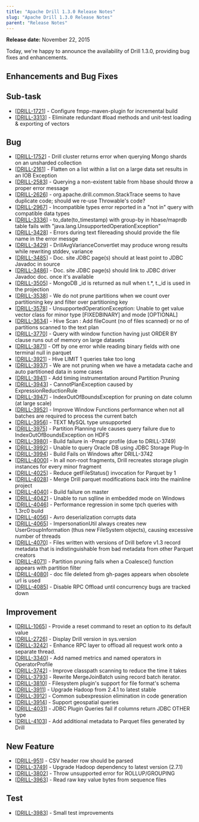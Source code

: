 ```yaml
---
title: "Apache Drill 1.3.0 Release Notes"
slug: "Apache Drill 1.3.0 Release Notes"
parent: "Release Notes"
---
```


**Release date:**  November 22, 2015

Today, we're happy to announce the availability of Drill 1.3.0, providing bug fixes and enhancements. 

## Enhancements and Bug Fixes

    
<h2>Sub-task
</h2>
<ul>
<li>[<a href='https://issues.apache.org/jira/browse/DRILL-1721'>DRILL-1721</a>] - Configure fmpp-maven-plugin for incremental build
</li>
<li>[<a href='https://issues.apache.org/jira/browse/DRILL-3313'>DRILL-3313</a>] - Eliminate redundant #load methods and unit-test loading &amp; exporting of vectors
</li>
</ul>
    
<h2>Bug
</h2>
<ul>
<li>[<a href='https://issues.apache.org/jira/browse/DRILL-1752'>DRILL-1752</a>] - Drill cluster returns error when querying Mongo shards on an unsharded collection
</li>
<li>[<a href='https://issues.apache.org/jira/browse/DRILL-2161'>DRILL-2161</a>] - Flatten on a list within a list on a large data set results in an IOB Exception
</li>
<li>[<a href='https://issues.apache.org/jira/browse/DRILL-2583'>DRILL-2583</a>] - Querying a non-existent table from hbase should throw a proper error message
</li>
<li>[<a href='https://issues.apache.org/jira/browse/DRILL-2626'>DRILL-2626</a>] - org.apache.drill.common.StackTrace seems to have duplicate code; should we re-use Throwable&#39;s code?
</li>
<li>[<a href='https://issues.apache.org/jira/browse/DRILL-2967'>DRILL-2967</a>] - Incompatible types error reported in a &quot;not in&quot; query with compatible data types 
</li>
<li>[<a href='https://issues.apache.org/jira/browse/DRILL-3336'>DRILL-3336</a>] - to_date(to_timestamp) with group-by in hbase/maprdb table fails with &quot;java.lang.UnsupportedOperationException&quot;
</li>
<li>[<a href='https://issues.apache.org/jira/browse/DRILL-3428'>DRILL-3428</a>] - Errors during text filereading should provide the file name in the error messge
</li>
<li>[<a href='https://issues.apache.org/jira/browse/DRILL-3429'>DRILL-3429</a>] - DrillAvgVarianceConvertlet may produce wrong results while rewriting stddev, variance
</li>
<li>[<a href='https://issues.apache.org/jira/browse/DRILL-3485'>DRILL-3485</a>] - Doc. site JDBC page(s) should at least point to JDBC Javadoc in source
</li>
<li>[<a href='https://issues.apache.org/jira/browse/DRILL-3486'>DRILL-3486</a>] - Doc. site JDBC page(s) should link to JDBC driver Javadoc doc. once it&#39;s available
</li>
<li>[<a href='https://issues.apache.org/jira/browse/DRILL-3505'>DRILL-3505</a>] - MongoDB _id is returned as null when  t.*, t._id is used in the projection
</li>
<li>[<a href='https://issues.apache.org/jira/browse/DRILL-3538'>DRILL-3538</a>] - We do not prune partitions when we count over partitioning key and filter over partitioning key
</li>
<li>[<a href='https://issues.apache.org/jira/browse/DRILL-3578'>DRILL-3578</a>] - UnsupportedOperationException: Unable to get value vector class for minor type [FIXEDBINARY] and mode [OPTIONAL]
</li>
<li>[<a href='https://issues.apache.org/jira/browse/DRILL-3634'>DRILL-3634</a>] - Hive Scan : Add fileCount (no of files scanned) or no of partitions scanned to the text plan
</li>
<li>[<a href='https://issues.apache.org/jira/browse/DRILL-3770'>DRILL-3770</a>] - Query with window function having just ORDER BY clause runs out of memory on large datasets
</li>
<li>[<a href='https://issues.apache.org/jira/browse/DRILL-3871'>DRILL-3871</a>] - Off by one error while reading binary fields with one terminal null in parquet
</li>
<li>[<a href='https://issues.apache.org/jira/browse/DRILL-3921'>DRILL-3921</a>] - Hive LIMIT 1 queries take too long
</li>
<li>[<a href='https://issues.apache.org/jira/browse/DRILL-3937'>DRILL-3937</a>] - We are not pruning when we have a metadata cache and auto partitioned data in some cases
</li>
<li>[<a href='https://issues.apache.org/jira/browse/DRILL-3941'>DRILL-3941</a>] - Add timing instrumentation around Partition Pruning
</li>
<li>[<a href='https://issues.apache.org/jira/browse/DRILL-3943'>DRILL-3943</a>] - CannotPlanException caused by ExpressionReductionRule
</li>
<li>[<a href='https://issues.apache.org/jira/browse/DRILL-3947'>DRILL-3947</a>] - IndexOutOfBoundsException for pruning on date column (at large scale)
</li>
<li>[<a href='https://issues.apache.org/jira/browse/DRILL-3952'>DRILL-3952</a>] - Improve Window Functions performance when not all batches are required to process the current batch
</li>
<li>[<a href='https://issues.apache.org/jira/browse/DRILL-3956'>DRILL-3956</a>] - TEXT MySQL type unsupported
</li>
<li>[<a href='https://issues.apache.org/jira/browse/DRILL-3975'>DRILL-3975</a>] - Partition Planning rule causes query failure due to IndexOutOfBoundsException on HDFS
</li>
<li>[<a href='https://issues.apache.org/jira/browse/DRILL-3980'>DRILL-3980</a>] - Build failure in -Pmapr profile (due to DRILL-3749)
</li>
<li>[<a href='https://issues.apache.org/jira/browse/DRILL-3992'>DRILL-3992</a>] - Unable to query Oracle DB using JDBC Storage Plug-In
</li>
<li>[<a href='https://issues.apache.org/jira/browse/DRILL-3994'>DRILL-3994</a>] - Build Fails on Windows after DRILL-3742
</li>
<li>[<a href='https://issues.apache.org/jira/browse/DRILL-4000'>DRILL-4000</a>] - In all non-root fragments, Drill recreates storage plugin instances for every minor fragment
</li>
<li>[<a href='https://issues.apache.org/jira/browse/DRILL-4025'>DRILL-4025</a>] - Reduce getFileStatus() invocation for Parquet by 1
</li>
<li>[<a href='https://issues.apache.org/jira/browse/DRILL-4028'>DRILL-4028</a>] - Merge Drill parquet modifications back into the mainline project
</li>
<li>[<a href='https://issues.apache.org/jira/browse/DRILL-4040'>DRILL-4040</a>] - Build failure on master
</li>
<li>[<a href='https://issues.apache.org/jira/browse/DRILL-4042'>DRILL-4042</a>] - Unable to run sqlline in embedded mode on Windows
</li>
<li>[<a href='https://issues.apache.org/jira/browse/DRILL-4046'>DRILL-4046</a>] - Performance regression in some tpch queries with 1.3rc0 build
</li>
<li>[<a href='https://issues.apache.org/jira/browse/DRILL-4056'>DRILL-4056</a>] - Avro deserialization corrupts data
</li>
<li>[<a href='https://issues.apache.org/jira/browse/DRILL-4065'>DRILL-4065</a>] - ImpersonationUtil always creates new UserGroupInformation (thus new FileSystem objects), causing excessive number of threads
</li>
<li>[<a href='https://issues.apache.org/jira/browse/DRILL-4070'>DRILL-4070</a>] - Files written with versions of Drill before v1.3 record metadata that is indistinguishable from bad metadata from other Parquet creators
</li>
<li>[<a href='https://issues.apache.org/jira/browse/DRILL-4071'>DRILL-4071</a>] - Partition pruning fails when a Coalesce() function appears with partition filter
</li>
<li>[<a href='https://issues.apache.org/jira/browse/DRILL-4080'>DRILL-4080</a>] - doc file deleted from gh-pages appears when obsolete url is used
</li>
<li>[<a href='https://issues.apache.org/jira/browse/DRILL-4085'>DRILL-4085</a>] - Disable RPC Offload until concurrency bugs are tracked down
</li>
</ul>
        
<h2>Improvement
</h2>
<ul>
<li>[<a href='https://issues.apache.org/jira/browse/DRILL-1065'>DRILL-1065</a>] - Provide a reset command to reset an option to its default value
</li>
<li>[<a href='https://issues.apache.org/jira/browse/DRILL-2726'>DRILL-2726</a>] - Display Drill version in sys.version
</li>
<li>[<a href='https://issues.apache.org/jira/browse/DRILL-3242'>DRILL-3242</a>] - Enhance RPC layer to offload all request work onto a separate thread.
</li>
<li>[<a href='https://issues.apache.org/jira/browse/DRILL-3340'>DRILL-3340</a>] - Add named metrics and named operators in OperatorProfile
</li>
<li>[<a href='https://issues.apache.org/jira/browse/DRILL-3742'>DRILL-3742</a>] - Improve classpath scanning to reduce the time it takes
</li>
<li>[<a href='https://issues.apache.org/jira/browse/DRILL-3793'>DRILL-3793</a>] - Rewrite MergeJoinBatch using record batch iterator.
</li>
<li>[<a href='https://issues.apache.org/jira/browse/DRILL-3810'>DRILL-3810</a>] - Filesystem plugin&#39;s support for file format&#39;s schema
</li>
<li>[<a href='https://issues.apache.org/jira/browse/DRILL-3911'>DRILL-3911</a>] - Upgrade Hadoop from 2.4.1 to latest stable
</li>
<li>[<a href='https://issues.apache.org/jira/browse/DRILL-3912'>DRILL-3912</a>] - Common subexpression elimination in code generation
</li>
<li>[<a href='https://issues.apache.org/jira/browse/DRILL-3914'>DRILL-3914</a>] - Support geospatial queries
</li>
<li>[<a href='https://issues.apache.org/jira/browse/DRILL-4031'>DRILL-4031</a>] - JDBC Plugin Queries fail if columns return JDBC OTHER type
</li>
<li>[<a href='https://issues.apache.org/jira/browse/DRILL-4103'>DRILL-4103</a>] - Add additional metadata to Parquet files generated by Drill
</li>
</ul>
    
<h2>New Feature
</h2>
<ul>
<li>[<a href='https://issues.apache.org/jira/browse/DRILL-951'>DRILL-951</a>] - CSV header row should be parsed
</li>
<li>[<a href='https://issues.apache.org/jira/browse/DRILL-3749'>DRILL-3749</a>] - Upgrade Hadoop dependency to latest version (2.7.1)
</li>
<li>[<a href='https://issues.apache.org/jira/browse/DRILL-3802'>DRILL-3802</a>] - Throw unsupported error for ROLLUP/GROUPING
</li>
<li>[<a href='https://issues.apache.org/jira/browse/DRILL-3963'>DRILL-3963</a>] - Read raw key value bytes from sequence files
</li>
</ul>
        
<h2>Test
</h2>
<ul>
<li>[<a href='https://issues.apache.org/jira/browse/DRILL-3983'>DRILL-3983</a>] - Small test improvements
</li>
</ul>







